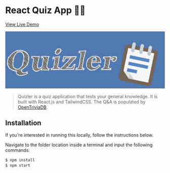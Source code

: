 # React Quiz App 🧑‍🏫

[View Live Demo](https://quizler-react.netlify.app/)

![Quizler Logo](./public/images/markdown.png)

> Quizler is a quiz application that tests your general knowledge. It is built with React.js and TailwindCSS. The Q&A is populated by [OpenTriviaDB](https://opentdb.com/).

## Installation

If you're interested in running this locally, follow the instructions below.

Navigate to the folder location inside a terminal and input the following commands:

```sh
$ npm install
$ npm start
```
